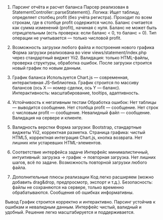 1. Парсинг отчёта и расчет баланса
Парсер реализован в StatementController::parseStatement().
Логика:
Ищет таблицу, определяет столбец profit (без учёта регистра).
Проходит по всем строкам, где в столбце profit содержится число.
Баланс считается как сумма изменений (profit), начиная с нуля.
Баланс не может быть отрицательным (есть проверка: если баланс < 0, то баланс = 0).
Тип операции не учитывается — только числовой profit.

2. Возможность загрузки любого файла и построения нового графика
Форма загрузки реализована во view views/statement/index.php через стандартный виджет Yii2.
Валидация: только HTML-файлы, проверка структуры, обработка ошибок.
После загрузки строится новый график по новым данным.

3. График баланса
Используется Chart.js — современная, интерактивная JS-библиотека.
График строится по массиву балансов (ось X — номер сделки, ось Y — баланс).
Интерактивность: масштабирование, tooltips, адаптивность.

4. Устойчивость к негативным тестам
Обработка ошибок:
Нет таблицы — выводится сообщение.
Нет столбца profit — сообщение.
Нет строк с числовым profit — сообщение.
Невалидный файл — сообщение.
Валидация на сервере и клиенте.

5. Валидность верстки
Форма загрузки: Bootstrap, стандартные виджеты Yii2, корректная разметка.
Страница графика: чистый HTML5, корректная интеграция Chart.js, кнопка возврата.
Нет лишних или устаревших HTML-элементов.

6. Соответствие интерфейса задаче
Интерфейс минималистичный, интуитивный: загрузка → график → повторная загрузка.
Нет лишних шагов, всё по задаче.
Возможность повторной загрузки любого файла.

7. Дополнительные плюсы реализации
Код легко расширяем (можно добавить drag&drop, предпросмотр, экспорт и т.д.).
Безопасность: файлы не сохраняются на сервере, только временно обрабатываются.
Сообщения об ошибках информативны.

Вывод
График строится корректно и интерактивно.
Парсинг устойчив к ошибкам и невалидным данным.
Интерфейс чистый, валидный и удобный.
Решение легко масштабируется и поддерживается.
